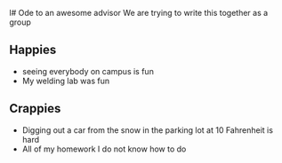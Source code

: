 l# Ode to an awesome advisor
We are trying to write this together as a group


## Happies

- seeing everybody on campus is fun
- My welding lab was fun

## Crappies

- Digging out a car from the snow in the parking lot at 10 Fahrenheit is hard
- All of my homework I do not know how to do
